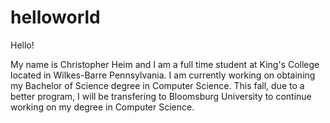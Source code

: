 # helloworld
Hello!

My name is Christopher Heim and I am a full time student at King's College located in Wilkes-Barre Pennsylvania. I am currently working on obtaining my Bachelor of Science degree in Computer Science. This fall, due to a better program, I will be transfering to Bloomsburg University to continue working on my degree in Computer Science.
